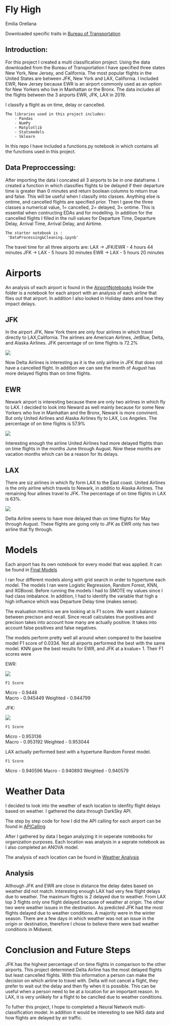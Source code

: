 # Fly High 
Emilia Orellana

Downloaded specific traits in [Bureau of Transportation](https://www.transtats.bts.gov/DL_SelectFields.asp?Table_ID=237)

## Introduction:
For this project I created a multi classification project. Using the data downloaded from the Bureau of Transportation I have specified three states New York, New Jersey, and California. The most popular flights in the United States are between JFK, New York and LAX, California. I included EWR, New Jersey because EWR is an airport commonly used as an option for New Yorkers who live in Manhattan or the Bronx. The data includes all the flights between the 3 airports EWR, JFK, LAX in 2019. 

I classify a flight as on time, delay or cancelled. 

    The libraries used in this project includes:
        - Pandas
        - NumPy
        - Matplotlib
        - Statsmodels
        - Sklearn
    
In this repo I have included a functions.py notebook in which contains all the functions used in this project. 

## Data Preproccessing:
After importing the data I concated all 3 airports to be in one dataframe. I created a function in which classifies flights to be delayed if their departure time is greater than 0 minutes and return boolean columns to return true and false. This will be useful when I classify into classes. Anything else is ontime, and cancelled flights are specified prior. Then I gave the three classes a numerical value, 1= cancelled, 2= delayed, 3= ontime. This is essential when contructing EDAs and for modelling. In addition for the cancelled flights I filled in the null values for Departure Time, Departure Delay, Arrival Time, Arrival Delay, and Airtime. 
 
    The starter notebook is : 
     'DataProcessing&Cleaning.ipynb'
     
The travel time for all three airports are:
    LAX -> JFK/EWR - 4 hours 44 minutes
    JFK -> LAX - 5 hours 30 minutes
    EWR -> LAX - 5 hours 20 minutes

# Airports
An analysis of each airport is found in the [AirportNotebooks](https://github.com/emilia329/Mod5/tree/master/AirportNotebooks) Inside the folder is a notebook for each airport with an analysis of each airline that flies out that airport. In addition I also looked in Holiday dates and how they impact delays. 

## JFK 


In the airport JFK, New York there are only four airlines in which travel directly to LAX,California. The airlines are American Airlines, JetBlue, Delta, and Alaska Airlines. 
JFK percentage of on time flights is 72.2%

![](Images/JFKDELTAairlines.png)

Now Delta Airlines is interesting as it is the only airline in JFK that does not have a cancelled flight. In addition we can see the month of August has more delayed flights than on time flights. 



## EWR


Newark airport is interesting because there are only two airlines in which fly to LAX. I decided to look into Neward as well mainly because for some New Yorkers who live in Manhattan and the Bronx, Newark is more convinent. But only United Airlines and Alaska Airlines fly to LAX, Los Angeles. 
The percentage of on time flights is 57.9%

![](Images/EWRUnitedAIrline.png)

Interesting enough the airline United Airlines had more delayed flights than on time flights in the months June through August. Now these months are vacation months which can be a reason for its delays. 

## LAX 


There are siz airlines in which fly form LAX to the East coast. United Airlines is the only airline which travels to Newark, in additio to Alaska Airlines. The remaining four ailines travel to JFK.
The percentage of on time flights in LAX is 63%.

![](Images/LAXdelta.png)

Delta Airline seems to have moe delayed than on time flights for May through August. These flights are going only to JFK as EWR only has two airline that fly through. 


# Models 
Each airport has its own notebook for every model that was applied. It can be found in  [Final Models](https://github.com/emilia329/Mod5/tree/master/Final%20Models)


I ran four different models along with grid search in order to hypertune each model. The models I ran were Logistic Regression, Random Forest, KNN, and XGBoost. Before running the models I had to SMOTE my values since I had class imbalance. In addition, I had to identify the variable that high a high influence which was Departure Delay time (makes sense).

The evaluation metrics we are looking at is F1 score. We want a balance between precison and recall. Since recall calculates true positives and precison takes into account how many are actually positive. It takes into account false positives and false negatives.

The models perform pretty well all around when compared to the baseline model F1 score of 0.0334. Not all airports performed the best with the same model. KNN gave the best results for EWR, and JFK at a kvalue= 1. Their F1 scores were 


EWR: 

![](Images/knn.png)

    F1 Score
Micro -  0.9448     
Macro - 0.945449
Weighted - 0.944799


JFK: 

![](Images/jfkknn.png)

    F1 Score
Micro -  0.953136   
Macro - 0.953192
Weighted - 0.953044

LAX actually performed best with a hypertune Random Forest model. 
    
    F1 Score
Micro -  0.940596
Macro - 0.940893
Weighted - 0.940579

# Weather Data 
I decided to look into the weather of each location to idenfity flight delays based on weather. I gathered the data through DarkSky API. 

The step by step code for how I did the API calling for each airport can be found in [APICalling](https://github.com/emilia329/Mod5/tree/master/API%20Calling)

After I gathered by data I began analyzing it in seperate notebooks for organization purposes. Each location was analysis in a seprate notebook as I also completed an ANOVA model. 

The analysis of each location can be found in 
[Weather Analysis](https://github.com/emilia329/Mod5/tree/master/Weather%20Analysis)

## Analysis 
Although JFK and EWR are close in distance the delay dates based on weather did not match. Interesting enough LAX had very few flight delays due to weather. The maximum flights is 2 delayed due to weather. From LAX top 3 flights only one flight delayed because of weather at origin. The other two were weather issues in the destination. As predicted JFK had the most flights delayed due to weather conditions. A majority were in the winter season. There are  a few days in which weather was not an issue in the origin or destination, therefore I chose to believe there were bad weather conditions in Midwest.


# Conclusion and Future Steps

JFK has the highest percentage of on time flights in comparison to the other airports. This project determined Delta Airline has the most delayed flights but least cancelled flights. With this information a person can make the decision on which airline to travel with. Delta will not cancel a flight, they prefer to wait out the delay and then fly when it is possible. This can be useful when a person need to be at a location for an important reason. In LAX, it is very unlikely for a flight to be canclled due to weather conditions.

To futher this project, I hope to completed a Neural Network multi-classification model. In addition it would be interesting to see NAS data and how flights are delayed by air traffic. 

